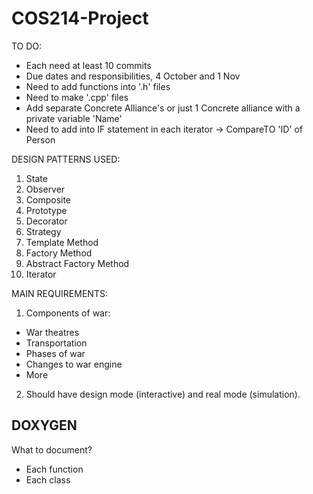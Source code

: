 # COS214-Project

TO DO:

- Each need at least 10 commits
- Due dates and responsibilities, 4 October and 1 Nov
- Need to add functions into '.h' files
- Need to make '.cpp' files
- Add separate Concrete Alliance's or just 1 Concrete alliance with a private variable 'Name'
- Need to add into IF statement in each iterator -> CompareTO 'ID' of Person

DESIGN PATTERNS USED:

1. State
2. Observer
3. Composite
4. Prototype
5. Decorator
6. Strategy
7. Template Method
8. Factory Method
9. Abstract Factory Method
10. Iterator

MAIN REQUIREMENTS:

1. Components of war:

- War theatres
- Transportation
- Phases of war
- Changes to war engine
- More

2. Should have design mode (interactive) and real mode (simulation).

## DOXYGEN

What to document?

- Each function
- Each class
